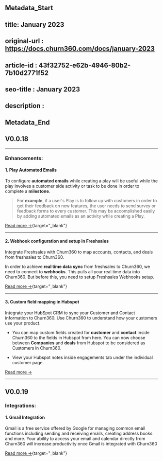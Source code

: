 ## Metadata_Start
## title: January 2023
## original-url : https://docs.churn360.com/docs/january-2023
## article-id : 43f32752-e62b-4946-80b2-7b10d2771f52
## seo-title : January 2023
## description : 
## Metadata_End
## V0.0.18

* * *
### Enhancements:
#### 1. Play Automated Emails

To configure **automated emails** while creating a play will be useful while the play involves a customer side activity or task to be done in order to complete a **milestone**.

> For **example**, if a user's Play is to follow up with customers in order to get their feedback on new features, the user needs to send survey or feedback forms to every customer. This may be accomplished easily by adding automated emails as an activity while creating a Play.

[Read more →](https://docs.churn360.com/docs/how-to-send-automated-mail-from-plays){target="_blank"}


* * *

#### 2. Webhook configuration and setup in Freshsales
Integrate Freshsales with Churn360 to map accounts, contacts, and deals from freshsales to Churn360.

In order to achieve **real time data sync** from freshsales to Churn360, we need to connect to **webhooks**. This pulls all your real time data into Churn360. But before this, you need to setup Freshsales Webhooks setup.

[Read more →](/v1/docs/freshsales){target="_blank"}


* * *

####  3.  Custom field mapping in Hubspot
Integrate your HubSpot CRM to sync your Customer and Contact information to Churn360. Use Churn360 to understand how your customers use your product.

* You can map custom fields created for **customer** and **contact** inside Churn360 to the fields in Hubspot from here. 
You can now choose between **Companies** and **deals** from Hubspot to be considered as Customers in Churn360.

* View your Hubspot notes inside engagements tab under the individual customer page.

[Read more →](/v1/docs/hubspot)

* * *

## V0.0.19

### Integrations:

#### 1. Gmail Integration

Gmail is a free service offered by Google for managing common email functions including sending and receiving emails, creating address books and more. Your ability to access your email and calendar directly from Churn360 will increase productivity once Gmail is integrated with Churn360

[Read more →](/v1/docs/gmail){target="_blank"}

